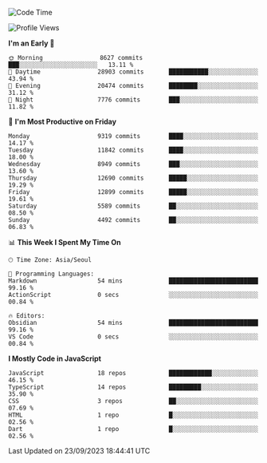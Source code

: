<!--START_SECTION:waka-->
![Code Time](http://img.shields.io/badge/Code%20Time-5%2C329%20hrs%2037%20mins-blue)

![Profile Views](http://img.shields.io/badge/Profile%20Views-0-blue)

**I'm an Early 🐤** 

```text
🌞 Morning                8627 commits        ███░░░░░░░░░░░░░░░░░░░░░░   13.11 % 
🌆 Daytime                28903 commits       ███████████░░░░░░░░░░░░░░   43.94 % 
🌃 Evening                20474 commits       ████████░░░░░░░░░░░░░░░░░   31.12 % 
🌙 Night                  7776 commits        ███░░░░░░░░░░░░░░░░░░░░░░   11.82 % 
```
📅 **I'm Most Productive on Friday** 

```text
Monday                   9319 commits        ████░░░░░░░░░░░░░░░░░░░░░   14.17 % 
Tuesday                  11842 commits       ████░░░░░░░░░░░░░░░░░░░░░   18.00 % 
Wednesday                8949 commits        ███░░░░░░░░░░░░░░░░░░░░░░   13.60 % 
Thursday                 12690 commits       █████░░░░░░░░░░░░░░░░░░░░   19.29 % 
Friday                   12899 commits       █████░░░░░░░░░░░░░░░░░░░░   19.61 % 
Saturday                 5589 commits        ██░░░░░░░░░░░░░░░░░░░░░░░   08.50 % 
Sunday                   4492 commits        ██░░░░░░░░░░░░░░░░░░░░░░░   06.83 % 
```


📊 **This Week I Spent My Time On** 

```text
🕑︎ Time Zone: Asia/Seoul

💬 Programming Languages: 
Markdown                 54 mins             █████████████████████████   99.16 % 
ActionScript             0 secs              ░░░░░░░░░░░░░░░░░░░░░░░░░   00.84 % 

🔥 Editors: 
Obsidian                 54 mins             █████████████████████████   99.16 % 
VS Code                  0 secs              ░░░░░░░░░░░░░░░░░░░░░░░░░   00.84 % 
```

**I Mostly Code in JavaScript** 

```text
JavaScript               18 repos            ████████████░░░░░░░░░░░░░   46.15 % 
TypeScript               14 repos            █████████░░░░░░░░░░░░░░░░   35.90 % 
CSS                      3 repos             ██░░░░░░░░░░░░░░░░░░░░░░░   07.69 % 
HTML                     1 repo              █░░░░░░░░░░░░░░░░░░░░░░░░   02.56 % 
Dart                     1 repo              █░░░░░░░░░░░░░░░░░░░░░░░░   02.56 % 
```




 Last Updated on 23/09/2023 18:44:41 UTC
<!--END_SECTION:waka-->
